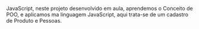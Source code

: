 JavaScript, neste projeto desenvolvido em aula, aprendemos o Conceito de POO, e aplicamos ma linguagem JavaScript, aqui trata-se de um cadastro de Produto e Pessoas.
